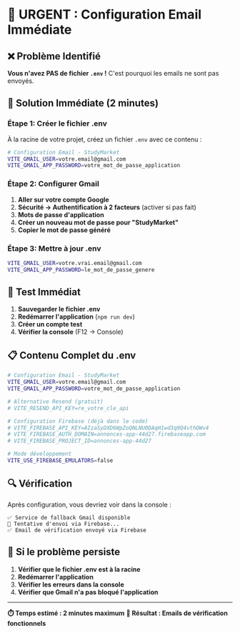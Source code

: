 # 🚨 URGENT : Configuration Email Immédiate

## ❌ Problème Identifié
**Vous n'avez PAS de fichier `.env` !** C'est pourquoi les emails ne sont pas envoyés.

## 🔧 Solution Immédiate (2 minutes)

### **Étape 1: Créer le fichier .env**
À la racine de votre projet, créez un fichier `.env` avec ce contenu :

```bash
# Configuration Email - StudyMarket
VITE_GMAIL_USER=votre.email@gmail.com
VITE_GMAIL_APP_PASSWORD=votre_mot_de_passe_application
```

### **Étape 2: Configurer Gmail**
1. **Aller sur votre compte Google**
2. **Sécurité → Authentification à 2 facteurs** (activer si pas fait)
3. **Mots de passe d'application**
4. **Créer un nouveau mot de passe pour "StudyMarket"**
5. **Copier le mot de passe généré**

### **Étape 3: Mettre à jour .env**
```bash
VITE_GMAIL_USER=votre.vrai.email@gmail.com
VITE_GMAIL_APP_PASSWORD=le_mot_de_passe_genere
```

## 🧪 Test Immédiat

1. **Sauvegarder le fichier .env**
2. **Redémarrer l'application** (`npm run dev`)
3. **Créer un compte test**
4. **Vérifier la console** (F12 → Console)

## 📋 Contenu Complet du .env

```bash
# Configuration Email - StudyMarket
VITE_GMAIL_USER=votre.email@gmail.com
VITE_GMAIL_APP_PASSWORD=votre_mot_de_passe_application

# Alternative Resend (gratuit)
# VITE_RESEND_API_KEY=re_votre_cle_api

# Configuration Firebase (déjà dans le code)
# VITE_FIREBASE_API_KEY=AIzaSyDXD6WpZoQNLNU0DAqH1wd3q9Q4vthOWv4
# VITE_FIREBASE_AUTH_DOMAIN=annonces-app-44d27.firebaseapp.com
# VITE_FIREBASE_PROJECT_ID=annonces-app-44d27

# Mode développement
VITE_USE_FIREBASE_EMULATORS=false
```

## 🔍 Vérification

Après configuration, vous devriez voir dans la console :
```
✅ Service de fallback Gmail disponible
📧 Tentative d'envoi via Firebase...
✅ Email de vérification envoyé via Firebase
```

## 🚨 Si le problème persiste

1. **Vérifier que le fichier .env est à la racine**
2. **Redémarrer l'application**
3. **Vérifier les erreurs dans la console**
4. **Vérifier que Gmail n'a pas bloqué l'application**

---

**⏱️ Temps estimé : 2 minutes maximum**
**🎯 Résultat : Emails de vérification fonctionnels**
